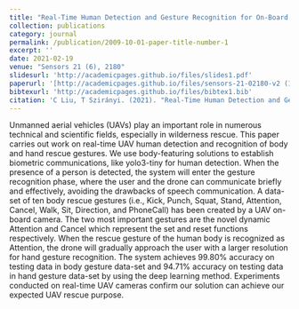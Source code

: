 ```yaml
---
title: "Real-Time Human Detection and Gesture Recognition for On-Board UAV Rescue"
collection: publications
category: journal
permalink: /publication/2009-10-01-paper-title-number-1
excerpt: ''
date: 2021-02-19
venue: "Sensors 21 (6), 2180"
slidesurl: 'http://academicpages.github.io/files/slides1.pdf'
paperurl: '[http://academicpages.github.io/files/sensors-21-02180-v2 (16).pdf](https://www.mdpi.com/1424-8220/21/6/2180)'
bibtexurl: 'http://academicpages.github.io/files/bibtex1.bib'
citation: 'C Liu, T Szirányi. (2021). "Real-Time Human Detection and Gesture Recognition for On-Board UAV Rescue." <i>Sensors</i>. 21(6):2180. Editor’s Choice Article.'
---
```

Unmanned aerial vehicles (UAVs) play an important role in numerous technical and scientific fields, especially in wilderness rescue. This paper carries out work on real-time UAV human detection and recognition of body and hand rescue gestures. We use body-featuring solutions to establish biometric communications, like yolo3-tiny for human detection. When the presence of a person is detected, the system will enter the gesture recognition phase, where the user and the drone can communicate briefly and effectively, avoiding the drawbacks of speech communication. A data-set of ten body rescue gestures (i.e., Kick, Punch, Squat, Stand, Attention, Cancel, Walk, Sit, Direction, and PhoneCall) has been created by a UAV on-board camera. The two most important gestures are the novel dynamic Attention and Cancel which represent the set and reset functions respectively. When the rescue gesture of the human body is recognized as Attention, the drone will gradually approach the user with a larger resolution for hand gesture recognition. The system achieves 99.80% accuracy on testing data in body gesture data-set and 94.71% accuracy on testing data in hand gesture data-set by using the deep learning method. Experiments conducted on real-time UAV cameras confirm our solution can achieve our expected UAV rescue purpose.
